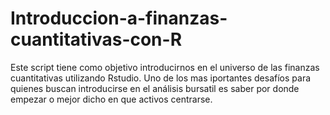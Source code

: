 # Introduccion-a-finanzas-cuantitativas-con-R
Este script tiene como objetivo introducirnos en el universo de las finanzas cuantitativas utilizando Rstudio. Uno de los mas iportantes desafíos  para quienes buscan introducirse en el análisis bursatil es  saber por donde empezar o mejor dicho en que activos centrarse.
